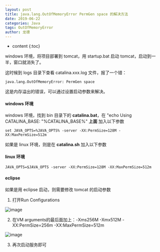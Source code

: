 ```yaml
---
layout: post
title: java.lang.OutOfMemoryError PermGen space 的解决方法
date: 2019-06-22
categories: Java
tags: OutOfMemoryError
author: 龙德
---
```


* content
{:toc}

windows 环境，将项目部署到 tomcat，用 startup.bat 启动 tomcat，启动到一半，窗口就消失了。

这时候到 logs 目录下查看 catalina.xxx.log 文件，报了一个错：

```
java.lang.OutOfMemoryError: PermGen space
```

这是内存溢出的错误，可以通过设置启动参数来解决。




#### windows 环境

windows 环境，找到 bin 目录下的 **catalina.bat**，在 "echo Using CATALINA_BASE:   "%CATALINA_BASE%" **上面** 加入以下参数

```
set JAVA_OPTS=%JAVA_OPTS% -server -XX:PermSize=128M -XX:MaxPermSize=512m
```

如果是 linux 环境，则是在 **catalina.sh** 加入以下参数

#### linux 环境

```
JAVA_OPTS=$JAVA_OPTS -server -XX:PermSize=128M -XX:MaxPermSize=512m
```

#### eclipse

如果是用 eclipse 启动，则需要修改 tomcat 的启动参数

1. 打开Run Configurations

![image](https://miansen.wang/assets/20190622234041.jpg)

2. 在VM arguments的最后面加上：-Xms256M -Xmx512M -XX:PermSize=256m -XX:MaxPermSize=512m

![image](https://miansen.wang/assets/20190622234159.jpg)

3. 再次启动服务即可